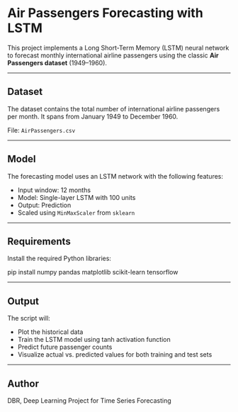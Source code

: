 # Air Passengers Forecasting with LSTM

This project implements a Long Short-Term Memory (LSTM) neural network to forecast monthly international airline passengers using the classic **Air Passengers dataset** (1949–1960).

---

## Dataset
The dataset contains the total number of international airline passengers per month. It spans from January 1949 to December 1960.

File: `AirPassengers.csv`

---

## Model

The forecasting model uses an LSTM network with the following features:

- Input window: 12 months
- Model: Single-layer LSTM with 100 units
- Output: Prediction
- Scaled using `MinMaxScaler` from `sklearn`

---

## Requirements

Install the required Python libraries:

pip install numpy pandas matplotlib scikit-learn tensorflow

---

## Output
The script will:
  - Plot the historical data
  - Train the LSTM model using tanh activation function
  - Predict future passenger counts
  - Visualize actual vs. predicted values for both training and test sets
    
---

## Author
DBR, 
Deep Learning Project for Time Series Forecasting
